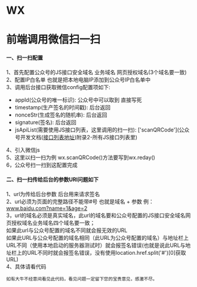 # WX
# 前端调用微信扫一扫
#### 一、扫一扫配置
1、首先配置公众号的JS接口安全域名 业务域名 网页授权域名(3个域名要一致) <br/>
2、配置IP白名单 也就是把本地电脑IP添加到公众号IP白名单中 <br/>
3、调用后台接口获取微信config配置项如下: <br/>
* appId(公众号的唯一标识): 公众号中可以取到 直接写死 <br/>
* timestamp(生产签名的时间戳): 后台返回 <br/>
* nonceStr(生成签名的随机串): 后台返回 <br/>
* signature(签名): 后台返回 <br/>
* jsApiList(需要使用JS接口列表，这里调用的扫一扫): ['scanQRCode'](公众号开发文档(<a  href="https://developers.weixin.qq.com/doc/offiaccount/OA_Web_Apps/JS-SDK.html#%E9%99%84%E5%BD%951-JS-SDK%E4%BD%BF%E7%94%A8%E6%9D%83%E9%99%90%E7%AD%BE%E5%90%8D%E7%AE%97%E6%B3%95">接口列表地址<a/>)附录2-所有JS接口列表里) <br/>

4、引入微信js<script src="https://res.wx.qq.com/open/js/jweixin-1.2.0.js"></script> <br/>
5、这里以扫一扫为例 wx.scanQRCode()方法要写到wx.reday() <br/>
6，公众号扫一扫到这配置完成
#### 二、扫一扫传给后台的参数URl问题如下
1、url为传给后台参数 后台用来请求签名 <br/>
2、url必须为页面的完整路径不能带#号 也就是域名 + 参数 例：www.baidu.com?name=1&age=2 <br/>
3，url的域名必须是真实域名，此url的域名要和公众号配置的JS接口安全域名网页授权域名业务域名四个域名要一致；<br/>
如果此url与公众号配置的域名不同就会报无效的URL<br/>
如果此URL与公众号配置的域名相同（此URL为公众号配置的域名）与地址栏上URL不同（使用本地启动的服务器测试时）就会报签名错误(也就是说此URL与地址栏上的URL不同时就会报签名错误，没有使用location.href.split('#')[0]获取URL) <br/>
4、具体请看代码 <br/>


`如有大牛不经意间看见此代码，看见问题一定留下您的宝贵意见，感激不尽。`
